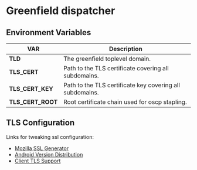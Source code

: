 # Greenfield dispatcher

## Environment Variables

| VAR   |  Description |
|-------|--------------| 
| **TLD** | The greenfield toplevel domain. |
| **TLS_CERT** | Path to the TLS certificate covering all subdomains. |
| **TLS_CERT_KEY** | Path to the TLS certificate key covering all subdomains. |
| **TLS_CERT_ROOT** | Root certificate chain used for oscp stapling. |

## TLS Configuration
Links for tweaking ssl configuration:
- [Mozilla SSL Generator](https://mozilla.github.io/server-side-tls/ssl-config-generator/)
- [Android Version Distribution](https://developer.android.com/about/dashboards/index.html)
- [Client TLS Support](https://www.ssllabs.com/ssltest/clients.html)
